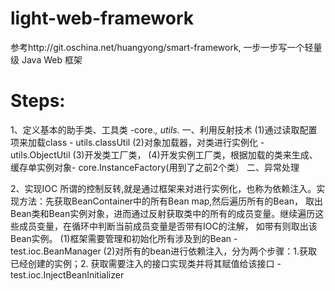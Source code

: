 # light-web-framework
参考http://git.oschina.net/huangyong/smart-framework, 一步一步写一个轻量级 Java Web 框架


# Steps:
1、定义基本的助手类、工具类 -core.*, utils.*
    一、利用反射技术
   (1)通过读取配置项来加载class - utils.classUtil
   (2)对象加载器，对类进行实例化 - utils.ObjectUtil
   (3)开发类工厂类，
   (4)开发实例工厂类，根据加载的类来生成、缓存单实例对象- core.InstanceFactory(用到了之前2个类）
   二、异常处理

2、实现IOC
   所谓的控制反转,就是通过框架来对进行实例化，也称为依赖注入。实现方法：先获取BeanContainer中的所有Bean map,然后遍历所有的Bean，
   取出Bean类和Bean实例对象，进而通过反射获取类中的所有的成员变量。继续遍历这些成员变量，在循环中判断当前成员变量是否带有IOC的注解，
   如带有则取出该Bean实例。
   (1)框架需要管理和初始化所有涉及到的Bean - test.ioc.BeanManager
   (2)对所有的bean进行依赖注入，分为两个步骤：1.获取已经创建的实例；2. 获取需要注入的接口实现类并将其赋值给该接口 - test.ioc.InjectBeanInitializer
